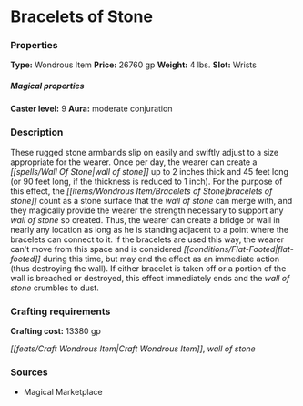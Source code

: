 ﻿---
Title: "Bracelets of Stone"
Type: "Wondrous Item"
Price: "26760 gp"
Weight: "4 lbs."
Slot: "Wrists"
Caster level: "9"
Aura: "moderate conjuration"
Description: |
  "These rugged stone armbands slip on easily and swiftly adjust to a size appropriate for the wearer. Once per day, the wearer can create a wall of stone up to 2 inches thick and 45 feet long (or 90 feet long, if the thickness is reduced to 1 inch). For the purpose of this effect, the _bracelets of stone_ count as a stone surface that the _wall of stone_ can merge with, and they magically provide the wearer the strength necessary to support any _wall of stone_ so created. Thus, the wearer can create a bridge or wall in nearly any location as long as he is standing adjacent to a point where the bracelets can connect to it. If the bracelets are used this way, the wearer can't move from this space and is considered flat-footed during this time, but may end the effect as an immediate action (thus destroying the wall). If either bracelet is taken off or a portion of the wall is breached or destroyed, this effect immediately ends and the _wall of stone_ crumbles to dust."
Crafting cost: "13380 gp"
Sources: "['Magical Marketplace']"
---

# Bracelets of Stone

### Properties

**Type:** Wondrous Item **Price:** 26760 gp **Weight:** 4 lbs. **Slot:** Wrists

##### Magical properties

**Caster level:** 9 **Aura:** moderate conjuration

### Description

These rugged stone armbands slip on easily and swiftly adjust to a size appropriate for the wearer. Once per day, the wearer can create a _[[spells/Wall Of Stone|wall of stone]]_ up to 2 inches thick and 45 feet long (or 90 feet long, if the thickness is reduced to 1 inch). For the purpose of this effect, the _[[items/Wondrous Item/Bracelets of Stone|bracelets of stone]]_ count as a stone surface that the _wall of stone_ can merge with, and they magically provide the wearer the strength necessary to support any _wall of stone_ so created. Thus, the wearer can create a bridge or wall in nearly any location as long as he is standing adjacent to a point where the bracelets can connect to it. If the bracelets are used this way, the wearer can't move from this space and is considered _[[conditions/Flat-Footed|flat-footed]]_ during this time, but may end the effect as an immediate action (thus destroying the wall). If either bracelet is taken off or a portion of the wall is breached or destroyed, this effect immediately ends and the _wall of stone_ crumbles to dust.

### Crafting requirements

**Crafting cost:** 13380 gp

_[[feats/Craft Wondrous Item|Craft Wondrous Item]]_, _wall of stone_

### Sources

* Magical Marketplace